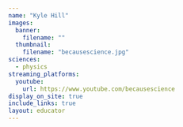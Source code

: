 ```yaml
---
name: "Kyle Hill"
images:
  banner:
    filename: ""
  thumbnail:
    filename: "becausescience.jpg"
sciences:
  - physics
streaming_platforms:
  youtube:
    url: https://www.youtube.com/becausescience
display_on_site: true
include_links: true
layout: educator
---
```

